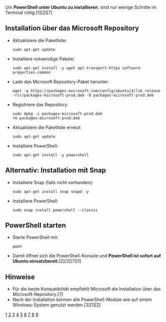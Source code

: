 Um **PowerShell unter Ubuntu zu installieren**, sind nur wenige Schritte im Terminal nötig.[1][2][7]

## Installation über das Microsoft Repository

- Aktualisiere die Paketliste:
  ```
  sudo apt-get update
  ```
- Installiere notwendige Pakete:
  ```
  sudo apt-get install -y wget apt-transport-https software-properties-common
  ```
- Lade das Microsoft Repository-Paket herunter:
  ```
  wget -q https://packages.microsoft.com/config/ubuntu/$(lsb_release -rs)/packages-microsoft-prod.deb -O packages-microsoft-prod.deb
  ```
- Registriere das Repository:
  ```
  sudo dpkg -i packages-microsoft-prod.deb
  rm packages-microsoft-prod.deb
  ```
- Aktualisiere die Paketliste erneut:
  ```
  sudo apt-get update
  ```
- Installiere PowerShell:
  ```
  sudo apt-get install -y powershell
  ```

## Alternativ: Installation mit Snap

- Installiere Snap (falls nicht vorhanden):
  ```
  sudo apt-get install snap snapd -y
  ```
- Installiere PowerShell:
  ```
  sudo snap install powershell --classic
  ```

## PowerShell starten

- Starte PowerShell mit:
  ```
  pwsh
  ```
- Damit öffnet sich die PowerShell-Konsole und **PowerShell ist sofort auf Ubuntu einsatzbereit**.[2][3][7][1]

## Hinweise

- Für die beste Kompatibilität empfiehlt Microsoft die Installation über das Microsoft-Repository.[7]
- Nach der Installation können alle PowerShell-Module wie auf einem Windows-System genutzt werden.[3][1][2]

[1](https://linuxcapable.com/how-to-install-powershell-on-ubuntu-linux/)
[2](https://www.howtoforge.de/anleitung/so-installieren-und-verwenden-sie-powershell-unter-ubuntu-20-04/)
[3](https://it-learner.de/powershell-linux-so-funktioniert-die-installation/)
[4](https://www.youtube.com/watch?v=PSXiftoCQjE)
[5](https://www.liquidweb.com/blog/installing-microsoft-powershell-on-ubuntu-linux/)
[6](https://secure-bits.org/posts/windows/windows-powershell/)
[7](https://learn.microsoft.com/de-de/powershell/scripting/install/install-ubuntu?view=powershell-7.5)
[8](https://learn.microsoft.com/de-de/powershell/scripting/install/installing-powershell-on-linux?view=powershell-7.5)
[9](https://www.windowspro.de/wolfgang-sommergut/anleitung-powershell-7-windows-linux-installieren)
